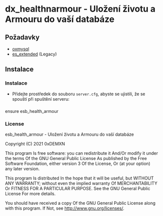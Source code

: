 # dx_healthnarmour - Uložení životu a Armouru do vaší databáze

## Požadavky

- [oxmysql](https://github.com/overextended/oxmysql/releases)
- [es_extended](https://github.com/esx-framework/esx-legacy/tree/main/%5Besx%5D/es_extended) (Legacy)

## Instalace

### Instalace

- Přidejte prostředek do souboru `server.cfg`, abyste se ujistili, že se spouští při spuštění serveru:

###
ensure esb_health_armour
###

### License

esb_health_armour - Uložení životu a Armouru do vaší databáze

Copyright (C) 2021 0xDEMXN

This program Is free software: you can redistribute it And/Or modify it under the terms Of the GNU General Public License As published by the Free Software Foundation, either version 3 Of the License, Or (at your option) any later version.

This program Is distributed In the hope that it will be useful, but WITHOUT ANY WARRANTY; without even the implied warranty Of MERCHANTABILITY Or FITNESS FOR A PARTICULAR PURPOSE. See the GNU General Public License For more details.

You should have received a copy Of the GNU General Public License along with this program. If Not, see http://www.gnu.org/licenses/.
